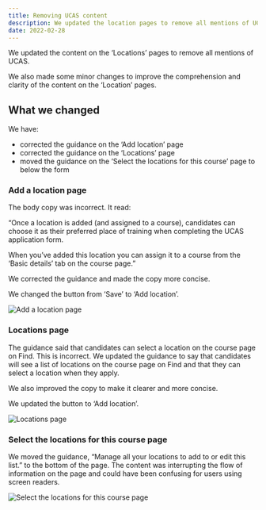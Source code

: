 ```yaml
---
title: Removing UCAS content
description: We updated the location pages to remove all mentions of UCAS and made other changes to the content
date: 2022-02-28
---
```


We updated the content on the ‘Locations’ pages to remove all mentions of UCAS.

We also made some minor changes to improve the comprehension and clarity of the content on the ‘Location’ pages.

## What we changed

We have:

- corrected the guidance on the ‘Add location’ page
- corrected the guidance on the ‘Locations’ page
- moved the guidance on the ‘Select the locations for this course’ page to below the form

### Add a location page

The body copy was incorrect. It read:

“Once a location is added (and assigned to a course), candidates can choose it as their preferred place of training when completing the UCAS application form.

When you’ve added this location you can assign it to a course from the ‘Basic details’ tab on the course page.”

We corrected the guidance and made the copy more concise.

We changed the button from ‘Save’ to ‘Add location’.

![Add a location page](locations--add-location.png "Add a location page")

### Locations page

The guidance said that candidates can select a location on the course page on Find. This is incorrect. We updated the guidance to say that candidates will see a list of locations on the course page on Find and that they can select a location when they apply.

We also improved the copy to make it clearer and more concise.

We updated the button to ‘Add location’.

![Locations page](locations--list.png "Locations page")

### Select the locations for this course page

We moved the guidance, “Manage all your locations to add to or edit this list.” to the bottom of the page. The content was interrupting the flow of information on the page and could have been confusing for users using screen readers.

![Select the locations for this course page](courses--select-location.png "Select the locations for this course page")
